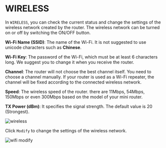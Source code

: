 # WIRELESS

In `WIRELESS`, you can check the current status and change the settings of the wireless network created by the router. The wireless network can be turned on or off by switching the ON/OFF button.



**Wi-Fi Name (SSID)**: The name of the Wi-Fi. It is not suggested to use unicode characters such as **Chinese**.

**Wi-Fi Key**: The password of the Wi-Fi, which must be at least 6 characters long. We suggest you to change it when you receive the router.

**Channel**: The router will not choose the best channel itself. You need to choose a channel manually. If your router is used as a Wi-Fi repeater, the channel will be fixed according to the connected wireless network.

**Speed**: The wireless speed of the router. there are 11Mbps, 54Mbps, 150Mbps or even 300Mbps based on the model of your mini router.

**TX Power (dBm)**: It specifies the signal strength. The default value is 20 (Strongest).

![wireless](https://static.gl-inet.com/docs/en/3/setup/mini_router/wireless/status.jpg)



Click `Modify` to change the settings of the wireless network.

![wifi modify](https://static.gl-inet.com/docs/en/3/setup/mini_router/wireless/setting.jpg)
